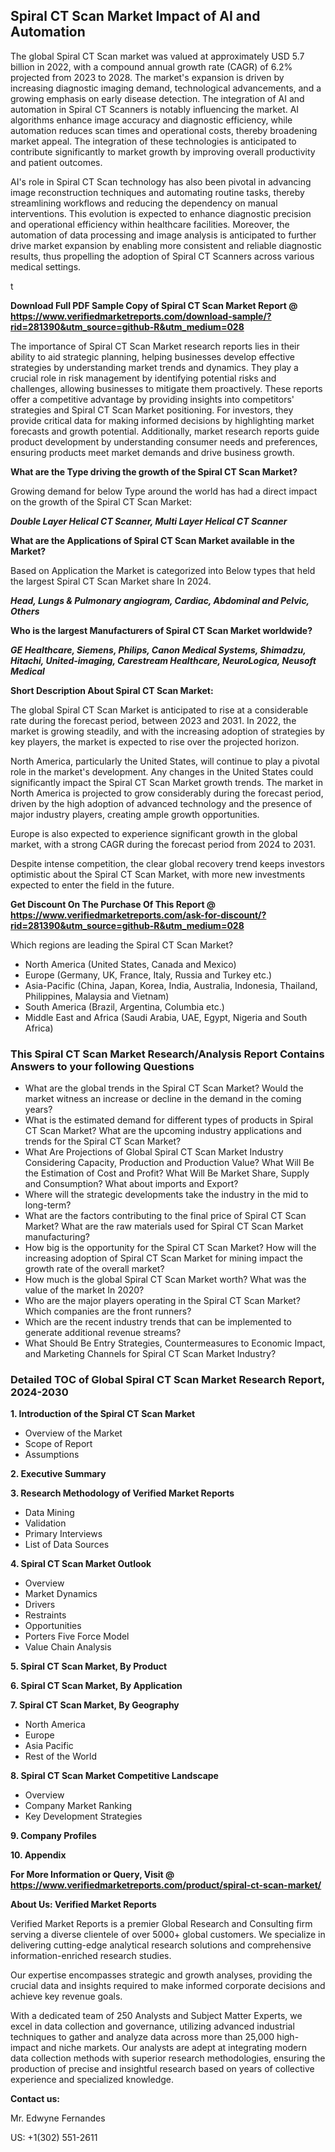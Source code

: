 <h2>Spiral CT Scan Market Impact of AI and Automation</h2><p>The global Spiral CT Scan market was valued at approximately USD 5.7 billion in 2022, with a compound annual growth rate (CAGR) of 6.2% projected from 2023 to 2028. The market's expansion is driven by increasing diagnostic imaging demand, technological advancements, and a growing emphasis on early disease detection. The integration of AI and automation in Spiral CT Scanners is notably influencing the market. AI algorithms enhance image accuracy and diagnostic efficiency, while automation reduces scan times and operational costs, thereby broadening market appeal. The integration of these technologies is anticipated to contribute significantly to market growth by improving overall productivity and patient outcomes.</p><p>AI's role in Spiral CT Scan technology has also been pivotal in advancing image reconstruction techniques and automating routine tasks, thereby streamlining workflows and reducing the dependency on manual interventions. This evolution is expected to enhance diagnostic precision and operational efficiency within healthcare facilities. Moreover, the automation of data processing and image analysis is anticipated to further drive market expansion by enabling more consistent and reliable diagnostic results, thus propelling the adoption of Spiral CT Scanners across various medical settings.</p>t</p><p id="" class=""><strong>Download Full PDF Sample Copy of Spiral CT Scan Market Report @ <a href="https://www.verifiedmarketreports.com/download-sample/?rid=281390&utm_source=github-R&utm_medium=028" target="_blank">https://www.verifiedmarketreports.com/download-sample/?rid=281390&utm_source=github-R&utm_medium=028</a></strong></p><p>The importance of&nbsp;Spiral CT Scan Market research reports lies in their ability to aid strategic planning, helping businesses develop effective strategies by understanding market trends and dynamics. They play a crucial role in risk management by identifying potential risks and challenges, allowing businesses to mitigate them proactively. These reports offer a competitive advantage by providing insights into competitors' strategies and Spiral CT Scan Market positioning. For investors, they provide critical data for making informed decisions by highlighting market forecasts and growth potential. Additionally, market research reports guide product development by understanding consumer needs and preferences, ensuring products meet market demands and drive business growth.</p><p><strong>What are the&nbsp;Type driving the growth of the Spiral CT Scan Market?</strong></p><p id="" class="">Growing demand for below Type around the world has had a direct impact on the growth of the Spiral CT Scan Market:</p><em><strong>Double Layer Helical CT Scanner, Multi Layer Helical CT Scanner</strong></em></p><strong>What are the&nbsp;Applications&nbsp;of Spiral CT Scan Market available in the Market?</strong></p><p id="" class="">Based on Application the Market is categorized into Below types that held the largest Spiral CT Scan Market share In 2024.</p><em><strong>Head, Lungs & Pulmonary angiogram, Cardiac, Abdominal and Pelvic, Others</strong></em></p><strong>Who is the largest Manufacturers of Spiral CT Scan Market worldwide?</strong></p><p><em><strong>GE Healthcare, Siemens, Philips, Canon Medical Systems, Shimadzu, Hitachi, United-imaging, Carestream Healthcare, NeuroLogica, Neusoft Medical</strong></em></p><p id="" class=""><strong>Short Description About Spiral CT Scan Market:</strong></p><p>The global Spiral CT Scan Market is anticipated to rise at a considerable rate during the forecast period, between 2023 and 2031. In 2022, the market is growing steadily, and with the increasing adoption of strategies by key players, the market is expected to rise over the projected horizon.</p><p>North America, particularly the United States, will continue to play a pivotal role in the market's development. Any changes in the United States could significantly impact the Spiral CT Scan Market growth trends. The market in North America is projected to grow considerably during the forecast period, driven by the high adoption of advanced technology and the presence of major industry players, creating ample growth opportunities.</p><p>Europe is also expected to experience significant growth in the global market, with a strong CAGR during the forecast period from 2024 to 2031.</p><p>Despite intense competition, the clear global recovery trend keeps investors optimistic about the Spiral CT Scan Market, with more new investments expected to enter the field in the future.</p><p id="" class=""><strong>Get Discount On The Purchase Of This Report @ <a href="https://www.verifiedmarketreports.com/ask-for-discount/?rid=281390&utm_source=github-R&utm_medium=028" target="_blank">https://www.verifiedmarketreports.com/ask-for-discount/?rid=281390&utm_source=github-R&utm_medium=028</a></strong></p>Which regions are leading the Spiral CT Scan Market?</p><ul><li>North America (United States, Canada and Mexico)</li><li>Europe (Germany, UK, France, Italy, Russia and Turkey etc.)</li><li>Asia-Pacific (China, Japan, Korea, India, Australia, Indonesia, Thailand, Philippines, Malaysia and Vietnam)</li><li>South America (Brazil, Argentina, Columbia etc.)</li><li>Middle East and Africa (Saudi Arabia, UAE, Egypt, Nigeria and South Africa)</li></ul><h3 id="" class="">This Spiral CT Scan Market Research/Analysis Report Contains Answers to your following Questions</h3><ul><li>What are the global trends in the Spiral CT Scan Market? Would the market witness an increase or decline in the demand in the coming years?</li><li>What is the estimated demand for different types of products in Spiral CT Scan Market? What are the upcoming industry applications and trends for the Spiral CT Scan Market?</li><li>What Are Projections of Global Spiral CT Scan Market Industry Considering Capacity, Production and Production Value? What Will Be the Estimation of Cost and Profit? What Will Be Market Share, Supply and Consumption? What about imports and Export?</li><li>Where will the strategic developments take the industry in the mid to long-term?</li><li>What are the factors contributing to the final price of Spiral CT Scan Market? What are the raw materials used for Spiral CT Scan Market manufacturing?</li><li>How big is the opportunity for the Spiral CT Scan Market? How will the increasing adoption of Spiral CT Scan Market for mining impact the growth rate of the overall market?</li><li>How much is the global Spiral CT Scan Market worth? What was the value of the market In 2020?</li><li>Who are the major players operating in the Spiral CT Scan Market? Which companies are the front runners?</li><li>Which are the recent industry trends that can be implemented to generate additional revenue streams?</li><li>What Should Be Entry Strategies, Countermeasures to Economic Impact, and Marketing Channels for Spiral CT Scan Market Industry?</li></ul><h3 id="" class="">Detailed TOC of Global Spiral CT Scan Market Research Report, 2024-2030</h3><p id="" class=""><strong>1. Introduction of the Spiral CT Scan Market</strong></p><ul><li>Overview of the Market</li><li>Scope of Report</li><li>Assumptions</li></ul><p id="" class=""><strong>2. Executive Summary</strong></p><p id="" class=""><strong>3. Research Methodology of Verified Market Reports</strong></p><ul><li>Data Mining</li><li>Validation</li><li>Primary Interviews</li><li>List of Data Sources</li></ul><p id="" class=""><strong>4. Spiral CT Scan Market Outlook</strong></p><ul><li>Overview</li><li>Market Dynamics</li><li>Drivers</li><li>Restraints</li><li>Opportunities</li><li>Porters Five Force Model</li><li>Value Chain Analysis</li></ul><p id="" class=""><strong>5. Spiral CT Scan Market, By Product</strong></p><p id="" class=""><strong>6. Spiral CT Scan Market, By Application</strong></p><p id="" class=""><strong>7. Spiral CT Scan Market, By Geography</strong></p><ul><li>North America</li><li>Europe</li><li>Asia Pacific</li><li>Rest of the World</li></ul><p id="" class=""><strong>8. Spiral CT Scan Market Competitive Landscape</strong></p><ul><li>Overview</li><li>Company Market Ranking</li><li>Key Development Strategies</li></ul><p id="" class=""><strong>9. Company Profiles</strong></p><p id="" class=""><strong>10. Appendix</strong></p><p id="" class=""><strong>For More Information or Query, Visit @ <a href="https://www.verifiedmarketreports.com/product/spiral-ct-scan-market/" target="_blank">https://www.verifiedmarketreports.com/product/spiral-ct-scan-market/</a></strong></p><p id="" class=""><strong>About Us: Verified Market Reports</strong></p><p id="" class="">Verified Market Reports is a premier Global Research and Consulting firm serving a diverse clientele of over 5000+ global customers. We specialize in delivering cutting-edge analytical research solutions and comprehensive information-enriched research studies.</p><p id="" class="">Our expertise encompasses strategic and growth analyses, providing the crucial data and insights required to make informed corporate decisions and achieve key revenue goals.</p><p id="" class="">With a dedicated team of 250 Analysts and Subject Matter Experts, we excel in data collection and governance, utilizing advanced industrial techniques to gather and analyze data across more than 25,000 high-impact and niche markets. Our analysts are adept at integrating modern data collection methods with superior research methodologies, ensuring the production of precise and insightful research based on years of collective experience and specialized knowledge.</p><p id="" class=""><strong>Contact us:</strong></p><p id="" class="">Mr. Edwyne Fernandes</p><p id="" class="">US: +1(302) 551-2611</p>